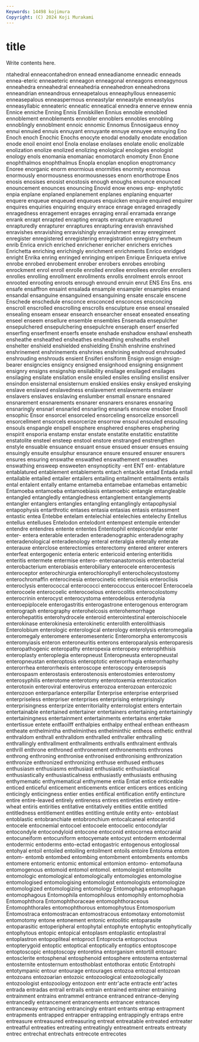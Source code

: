 ```yaml
---
Keywords: 14498 kojimura
Copyright: (C) 2024 Koji Murakami
---
```


# title

Write contents here.



ntahedral enneacontahedron ennead enneadianome enneadic enneads ennea-eteric enneaeteric
enneagon enneagonal enneagons enneagynous enneahedra enneahedral enneahedria enneahedron enneahedrons enneandrian
enneandrous enneapetalous enneaphyllous enneasemic enneasepalous enneaspermous enneastylar enneastyle enneastylos enneasyllabic
enneateric enneatic enneatical ennedra ennerve ennew ennia Ennice enniche Enning
Ennis Enniskillen Ennius ennoble ennobled ennoblement ennoblements ennobler ennoblers ennobles
ennobling ennoblingly ennoblment ennoic ennomic Ennomus Ennosigaeus ennoy ennui ennuied
ennuis ennuyant ennuyante ennuye ennuyee ennuying Eno Enoch enoch Enochic
Enochs enocyte enodal enodally enodate enodation enode enoil enoint enol
Enola enolase enolases enolate enolic enolizable enolization enolize enolized enolizing
enological enologies enologist enology enols enomania enomaniac enomotarch enomoty Enon
Enone enophthalmos enophthalmus Enopla enoplan enoplion enoptromancy Enoree enorganic enorm
enormious enormities enormity enormous enormously enormousness enormousnesses enorn enorthotrope Enos
enosis enosises enosist enostosis enough enoughs enounce enounced enouncement enounces
enouncing Enovid enow enows enp- enphytotic enpia enplane enplaned enplanement
enplanes enplaning enquarter enquere enqueue enqueued enqueues enquicken enquire enquired
enquirer enquires enquiries enquiring enquiry enrace enrage enraged enragedly enragedness
enragement enrages enraging enrail enramada enrange enrank enrapt enrapted enrapting
enrapts enrapture enraptured enrapturedly enrapturer enraptures enrapturing enravish enravished enravishes
enravishing enravishingly enravishment enray enregiment enregister enregistered enregistering enregistration enregistry
enrheum enrib Enrica enrich enriched enrichener enricher enrichers enriches Enrichetta
enriching enrichingly enrichment enrichments Enrico enridged enright Enrika enring enringed
enringing enripen Enrique Enriqueta enrive enrobe enrobed enrobement enrober enrobers
enrobes enrobing enrockment enrol enroll enrolle enrolled enrollee enrollees enroller
enrollers enrolles enrolling enrollment enrollments enrolls enrolment enrols enroot enrooted
enrooting enroots enrough enround enruin enrut ENS Ens Ens. ens
ensafe ensaffron ensaint ensalada ensample ensampler ensamples ensand ensandal ensanguine
ensanguined ensanguining ensate enscale enscene Enschede enschedule ensconce ensconced ensconces
ensconcing enscroll enscrolled enscrolling enscrolls ensculpture ense enseal ensealed ensealing
enseam ensear ensearch ensearcher enseat enseated enseating enseel enseem ensellure
ensemble ensembles Ensenada ensepulcher ensepulchered ensepulchering ensepulchre enseraph enserf enserfed
enserfing enserfment enserfs ensete enshade enshadow enshawl ensheath ensheathe ensheathed
ensheathes ensheathing ensheaths enshell enshelter enshield enshielded enshielding Enshih enshrine
enshrined enshrinement enshrinements enshrines enshrining enshroud enshrouded enshrouding enshrouds ensient
Ensiferi ensiform Ensign ensign ensign-bearer ensigncies ensigncy ensigned ensignhood ensigning
ensignment ensignry ensigns ensignship ensilability ensilage ensilaged ensilages ensilaging ensilate
ensilation ensile ensiled ensiles ensiling ensilist ensilver ensindon ensisternal ensisternum
enskied enskies ensky enskyed enskying enslave enslaved enslavedness enslavement enslavements
enslaver enslavers enslaves enslaving enslumber ensmall ensnare ensnared ensnarement ensnarements
ensnarer ensnarers ensnares ensnaring ensnaringly ensnarl ensnarled ensnarling ensnarls ensnow
ensober Ensoll ensophic Ensor ensorcel ensorceled ensorceling ensorcelize ensorcell ensorcellment
ensorcels ensorcerize ensorrow ensoul ensouled ensouling ensouls enspangle enspell ensphere
ensphered enspheres ensphering enspirit ensporia enstamp enstar enstate enstatite enstatitic
enstatitite enstatolite ensteel ensteep enstool enstore enstranged enstrengthen enstyle ensuable
ensuance ensuant ensue ensued ensuer ensues ensuing ensuingly ensuite ensulphur
ensurance ensure ensured ensurer ensurers ensures ensuring enswathe enswathed enswathement
enswathes enswathing ensweep ensweeten ensynopticity -ent ENT ent- entablature entablatured
entablement entablements entach entackle entad Entada entail entailable entailed entailer
entailers entailing entailment entailments entails ental entalent entally entame entameba
entamebae entamebas entamebic Entamoeba entamoeba entamoebiasis entamoebic entangle entangleable entangled
entangledly entangledness entanglement entanglements entangler entanglers entangles entangling entanglingly entapophysial
entapophysis entarthrotic entases entasia entasias entasis entassment entastic entea Entebbe
entelam entelechial entelechies entelechy Entellus entellus entelluses Entelodon entelodont entempest
entemple entender entendre entendres entente ententes Ententophil entepicondylar enter enter-
entera enterable enteraden enteradenographic enteradenography enteradenological enteradenology enteral enteralgia enterally
enterate enterauxe enterclose enterectomies enterectomy entered enterer enterers enterfeat entergogenic
enteria enteric entericoid entering enteritidis enteritis entermete entermise entero- enteroanastomosis
enterobacterial enterobacterium enterobiasis enterobiliary enterocele enterocentesis enteroceptor enterochirurgia enterochlorophyll enterocholecystostomy
enterochromaffin enterocinesia enterocinetic enterocleisis enteroclisis enteroclysis enterococcal enterococci enterococcus enterocoel
Enterocoela enterocoele enterocoelic enterocoelous enterocolitis enterocolostomy enterocrinin enterocyst enterocystoma enterodelous
enterodynia enteroepiplocele enterogastritis enterogastrone enterogenous enterogram enterograph enterography enterohelcosis enterohemorrhage
enterohepatitis enterohydrocele enteroid enterointestinal enteroischiocele enterokinase enterokinesia enterokinetic enterolith enterolithiasis
Enterolobium enterologic enterological enterology enterolysis enteromegalia enteromegaly enteromere enteromesenteric Enteromorpha
enteromycosis enteromyiasis enteron enteroneuritis enterons enteroparalysis enteroparesis enteropathogenic enteropathy enteropexia
enteropexy enterophthisis enteroplasty enteroplegia enteropneust Enteropneusta enteropneustal enteropneustan enteroptosis enteroptotic
enterorrhagia enterorrhaphy enterorrhea enterorrhexis enteroscope enteroscopy enterosepsis enterospasm enterostasis enterostenosis
enterostomies enterostomy enterosyphilis enterotome enterotomy enterotoxemia enterotoxication enterotoxin enteroviral enterovirus
enterozoa enterozoan enterozoic enterozoon enterparlance enterpillar Enterprise enterprise enterprised enterpriseless
enterpriser enterprises enterprising enterprisingly enterprisingness enterprize enterritoriality enterrologist enters entertain
entertainable entertained entertainer entertainers entertaining entertainingly entertainingness entertainment entertainments entertains
entertake entertissue entete entfaoilff enthalpies enthalpy entheal enthean entheasm entheate
enthelmintha enthelminthes enthelminthic entheos enthetic enthral enthraldom enthrall enthralldom enthralled
enthraller enthralling enthrallingly enthrallment enthrallments enthralls enthralment enthrals enthrill enthrone
enthroned enthronement enthronements enthrones enthrong enthroning enthronise enthronised enthronising enthronization
enthronize enthronized enthronizing enthuse enthused enthuses enthusiasm enthusiasms enthusiast enthusiastic
enthusiastical enthusiastically enthusiasticalness enthusiastly enthusiasts enthusing enthymematic enthymematical enthymeme entia
Entiat entice enticeable enticed enticeful enticement enticements enticer enticers entices
enticing enticingly enticingness entier enties entifical entification entify entincture entire
entire-leaved entirely entireness entires entireties entirety entire-wheat entiris entirities entitative
entitatively entities entitle entitled entitledness entitlement entitles entitling entitule entity
ento- entoblast entoblastic entobranchiate entobronchium entocalcaneal entocarotid entocele entocnemial entocoel
entocoele entocoelic entocondylar entocondyle entocondyloid entocone entoconid entocornea entocranial entocuneiform
entocuniform entocyemate entocyst entoderm entodermal entodermic entoderms ento-ectad entogastric entogenous
entoglossal entohyal entoil entoiled entoiling entoilment entoils entoire Entoloma entom
entom- entomb entombed entombing entombment entombments entombs entomere entomeric entomic
entomical entomion entomo- entomofauna entomogenous entomoid entomol entomol. entomolegist entomolite
entomologic entomological entomologically entomologies entomologise entomologised entomologising entomologist entomologists entomologize
entomologized entomologizing entomology Entomophaga entomophagan entomophagous Entomophila entomophilous entomophily entomophobia
Entomophthora Entomophthoraceae entomophthoraceous Entomophthorales entomophthorous entomophytous Entomosporium Entomostraca entomostracan entomostracous
entomotaxy entomotomist entomotomy entone entonement entonic entoolitic entoparasite entoparasitic entoperipheral
entophytal entophyte entophytic entophytically entophytous entopic entopical entoplasm entoplastic entoplastral
entoplastron entopopliteal entoproct Entoprocta entoproctous entopterygoid entoptic entoptical entoptically entoptics
entoptoscope entoptoscopic entoptoscopy entoretina entorganism entortill entosarc entosclerite entosphenal entosphenoid
entosphere entosterna entosternal entosternite entosternum entosthoblast entothorax entotic Entotrophi entotympanic
entour entourage entourages entozoa entozoal entozoan entozoans entozoarian entozoic entozoological
entozoologically entozoologist entozoology entozoon entr entr'acte entracte entr'actes entrada entradas
entrail entrails entrain entrained entrainer entraining entrainment entrains entrammel entrance
entranced entrance-denying entrancedly entrancement entrancements entrancer entrances entranceway entrancing entrancingly
entrant entrants entrap entrapment entrapments entrapped entrapper entrapping entrappingly entraps
entre entreasure entreasured entreasuring entreat entreatable entreated entreater entreatful entreaties
entreating entreatingly entreatment entreats entreaty entrec entrechat entrechats entrecote entrecotes
